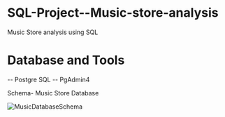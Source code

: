 # SQL-Project--Music-store-analysis
Music Store analysis using SQL


# Database and Tools
-- Postgre SQL
-- PgAdmin4

Schema- Music Store Database

![MusicDatabaseSchema](https://github.com/user-attachments/assets/001a0458-9049-4b05-81e4-48fca720c161)
